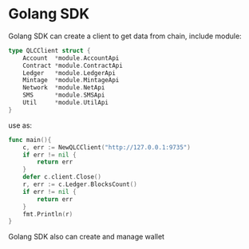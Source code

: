 # Golang SDK

Golang SDK can create a client to get data from chain, include module:

```go
type QLCClient struct {
	Account  *module.AccountApi
	Contract *module.ContractApi
	Ledger   *module.LedgerApi
	Mintage  *module.MintageApi
	Network  *module.NetApi
	SMS      *module.SMSApi
	Util     *module.UtilApi
} 
```

use as:
```go
func main(){
    c, err := NewQLCClient("http://127.0.0.1:9735")
	if err != nil {
		return err
	}
	defer c.client.Close()
	r, err := c.Ledger.BlocksCount()
	if err != nil {
		return err
	}
	fmt.Println(r)
}
```

Golang SDK also can create and manage wallet